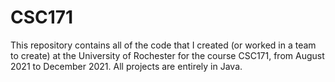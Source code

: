 # CSC171
This repository contains all of the code that I created (or worked in a team to create) at the University of Rochester for the course CSC171, from August 2021 to December 2021. All projects are entirely in Java.
